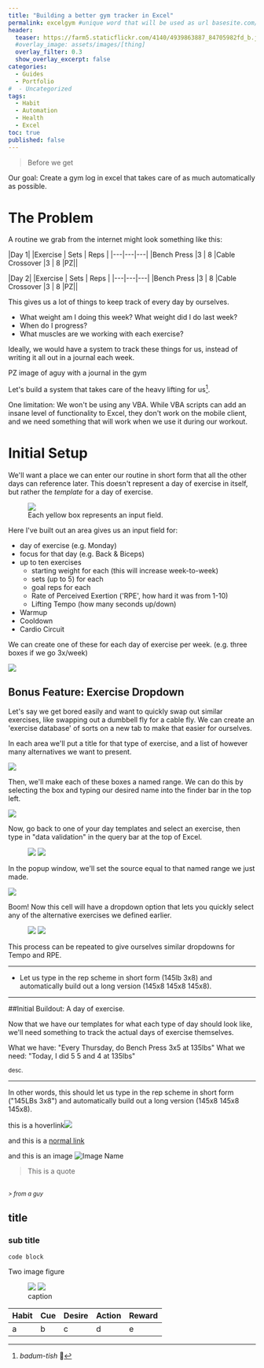 ```yaml
---
title: "Building a better gym tracker in Excel"
permalink: excelgym #unique word that will be used as url basesite.com/[word]
header:
  teaser: https://farm5.staticflickr.com/4140/4939863887_84705982fd_b.jpg
  #overlay_image: assets/images/[thing]
  overlay_filter: 0.3
  show_overlay_excerpt: false
categories:
  - Guides
  - Portfolio
#  - Uncategorized
tags:
  - Habit
  - Automation
  - Health
  - Excel
toc: true
published: false
---
```


> Before we get


Our goal: Create a gym log in excel that takes care of as much automatically as possible.

# The Problem

A routine we grab from the internet might look something like this:

|Day 1|
|Exercise | Sets | Reps |
|---|---|---|
|Bench Press |3 | 8
|Cable Crossover |3 | 8
|PZ||

|Day 2|
|Exercise | Sets | Reps |
|---|---|---|
|Bench Press |3 | 8
|Cable Crossover |3 | 8
|PZ||

This gives us a lot of things to keep track of every day by ourselves.
- What weight am I doing this week? What weight did I do last week?
- When do I progress?
- What muscles are we working with each exercise?

Ideally, we would have a system to track these things for us, instead of writing it all out in a journal each week.

PZ image of aguy with a journal in the gym

Let's build a system that takes care of the heavy lifting for us[^pun].
[^pun]: *badum-tish* 🥁

One limitation: We won't be using any VBA. While VBA scripts can add an insane level of functionality to Excel, they don't work on the mobile client, and we need something that will work when we use it during our workout.

# Initial Setup

We'll want a place we can enter our routine in short form that all the other days can reference later. This doesn't represent a day of exercise in itself, but rather the _template_ for a day of exercise.

<Figure>
<img src="../assets/images/Annotation 2019-04-26 132047.png">
<figcaption>Each yellow box represents an input field. </figcaption>
</figure>

Here I've built out an area gives us an input field for:
- day of exercise (e.g. Monday)
- focus for that day (e.g. Back & Biceps)
- up to ten exercises
  - starting weight for each (this will increase week-to-week)
  - sets (up to 5) for each
  - goal reps for each
  - Rate of Perceived Exertion ('RPE', how hard it was from 1-10)
  - Lifting Tempo (how many seconds up/down)
- Warmup
- Cooldown
- Cardio Circuit

We can create one of these for each day of exercise per week.
(e.g. three boxes if we go 3x/week)

<img src="../assets/images/Annotation 2019-04-26 132825.png">



## Bonus Feature: Exercise Dropdown

Let's say we get bored easily and want to quickly swap out similar exercises, like swapping out a dumbbell fly for a cable fly. We can create an 'exercise database' of sorts on a new tab to make that easier for ourselves.

In each area we'll put a title for that type of exercise, and a list of however many alternatives we want to present.

<img src="../assets/images/Annotation 2019-07-21 114003.png">


Then, we'll make each of these boxes a named range. We can do this by selecting the box and typing our desired name into the finder bar in the top left.

<img src="../assets/images/Annotation 2019-07-21 114344.png">


Now, go back to one of your day templates and select an exercise, then type in "data validation" in the query bar at the top of Excel.

<figure class="half">
<img src="../assets/images/Annotation 2019-07-21 114915.png">
<img src="../assets/images/Annotation 2019-07-21 115235.png">
</figure>



In the popup window, we'll set the source equal to that named range we just made.

<img src="../assets/images/Annotation 2019-07-21 114757.png">



Boom! Now this cell will have a dropdown option that lets you quickly select any of the alternative exercises we defined earlier.

<figure class="half">
<img src="../assets/images/Annotation 2019-07-21 114809.png">
<img src="../assets/images/Annotation 2019-07-21 114822.png">
</figure>

This process can be repeated to give ourselves similar dropdowns for Tempo and RPE.

<hr>




- Let us type in the rep scheme in short form (145lb 3x8) and automatically build out a long version (145x8 145x8 145x8).
<hr>

##Initial Buildout: A day of exercise.

Now that we have our templates for what each type of day should look like, we'll need something to track the actual days of exercise themselves.

What we have: "Every Thursday, do Bench Press 3x5 at 135lbs"
What we need: "Today, I did 5 5 and 4 at 135lbs"



















<small>desc.</small>

<hr>

In other words, this should let us type in the rep scheme in short form ("145LBs 3x8") and automatically build out a long version (145x8 145x8 145x8).


this is a <a class="thumbnail">hoverlink<span><img src="{{site.url}}{{site.baseurl}}/assets/reactionimages/mindblown.gif"><br></span></a>

and this is a [normal link](https://google.com)


and this is an image
![Image Name]({{site.url}}{{site.baseurl}}/assets/images/picfix_welcome.png)


> This is a quote
<br>
<small><cite>
> from a guy
</cite></small>

## title

### sub title



```
code block
```

Two image figure

<figure class="half">

<img src="../assets/images/Annotation 2019-03-12 100327.png">
<img src="../assets/images/Annotation 2019-03-12 100438.png">
<figcaption>caption </figcaption>
</figure>

| Habit     | Cue     | Desire    | Action      | Reward      |
|---        |---      |---        |---          |---          |
| a | b| c| d| e
